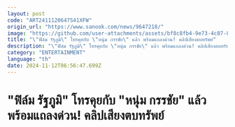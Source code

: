 ```yaml
---
layout: post
code: "ART2411120647S41XFW"
origin_url: "https://www.sanook.com/news/9647218/"
image: "https://github.com/user-attachments/assets/bf8c8fb4-9e73-4c87-8771-1b2859966488"
title: "\"ฟิล์ม รัฐภูมิ\" โทรคุยกับ \"หนุ่ม กรรชัย\" แล้ว พร้อมแถลงด่วน! คลิปเสียงตบทรัพย์"
description: "\"ฟิล์ม รัฐภูมิ\" โทรคุยกับ \"หนุ่ม กรรชัย\" แล้ว พร้อมแถลงด่วน! คลิปเสียงตบทรัพย์"
category: "ENTERTAINMENT"
language: "th"
date: 2024-11-12T06:56:47.699Z
---
```


# "ฟิล์ม รัฐภูมิ" โทรคุยกับ "หนุ่ม กรรชัย" แล้ว พร้อมแถลงด่วน! คลิปเสียงตบทรัพย์